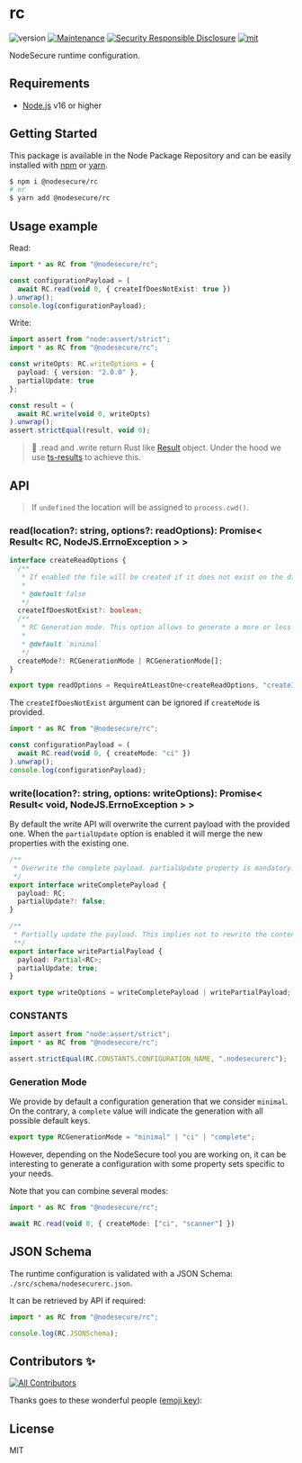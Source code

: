 # rc
![version](https://img.shields.io/badge/dynamic/json.svg?url=https://raw.githubusercontent.com/NodeSecure/rc/master/package.json&query=$.version&label=Version)
[![Maintenance](https://img.shields.io/badge/Maintained%3F-yes-green.svg)](https://github.com/NodeSecure/rc/commit-activity)
[![Security Responsible Disclosure](https://img.shields.io/badge/Security-Responsible%20Disclosure-yellow.svg)](https://github.com/nodejs/security-wg/blob/master/processes/responsible_disclosure_template.md
)
[![mit](https://img.shields.io/github/license/Naereen/StrapDown.js.svg)](https://github.com/NodeSecure/rc/blob/master/LICENSE)

NodeSecure runtime configuration.

## Requirements
- [Node.js](https://nodejs.org/en/) v16 or higher

## Getting Started

This package is available in the Node Package Repository and can be easily installed with [npm](https://docs.npmjs.com/getting-started/what-is-npm) or [yarn](https://yarnpkg.com).

```bash
$ npm i @nodesecure/rc
# or
$ yarn add @nodesecure/rc
```

## Usage example

Read:

```ts
import * as RC from "@nodesecure/rc";

const configurationPayload = (
  await RC.read(void 0, { createIfDoesNotExist: true })
).unwrap();
console.log(configurationPayload);
```

Write:
```ts
import assert from "node:assert/strict";
import * as RC from "@nodesecure/rc";

const writeOpts: RC.writeOptions = {
  payload: { version: "2.0.0" },
  partialUpdate: true
};

const result = (
  await RC.write(void 0, writeOpts)
).unwrap();
assert.strictEqual(result, void 0);
```

> 👀 .read and .write return Rust like [Result](https://doc.rust-lang.org/std/result/) object. Under the hood we use [ts-results](https://github.com/vultix/ts-results) to achieve this.

## API

> If `undefined` the location will be assigned to `process.cwd()`.

### read(location?: string, options?: readOptions): Promise< Result< RC, NodeJS.ErrnoException > >

```ts
interface createReadOptions {
  /**
   * If enabled the file will be created if it does not exist on the disk.
   *
   * @default false
   */
  createIfDoesNotExist?: boolean;
  /**
   * RC Generation mode. This option allows to generate a more or less complete configuration for some NodeSecure tools.
   *
   * @default `minimal`
   */
  createMode?: RCGenerationMode | RCGenerationMode[];
}

export type readOptions = RequireAtLeastOne<createReadOptions, "createIfDoesNotExist" | "createMode">;
```

The `createIfDoesNotExist` argument can be ignored if `createMode` is provided.

```ts
import * as RC from "@nodesecure/rc";

const configurationPayload = (
  await RC.read(void 0, { createMode: "ci" })
).unwrap();
console.log(configurationPayload);
```

### write(location?: string, options: writeOptions): Promise< Result< void, NodeJS.ErrnoException > >

By default the write API will overwrite the current payload with the provided one. When the `partialUpdate` option is enabled it will merge the new properties with the existing one.

```ts
/**
 * Overwrite the complete payload. partialUpdate property is mandatory.
 */
export interface writeCompletePayload {
  payload: RC;
  partialUpdate?: false;
}

/**
 * Partially update the payload. This implies not to rewrite the content of the file when enabled.
 **/
export interface writePartialPayload {
  payload: Partial<RC>;
  partialUpdate: true;
}

export type writeOptions = writeCompletePayload | writePartialPayload;
```

### CONSTANTS

```ts
import assert from "node:assert/strict";
import * as RC from "@nodesecure/rc";

assert.strictEqual(RC.CONSTANTS.CONFIGURATION_NAME, ".nodesecurerc");
```

### Generation Mode

We provide by default a configuration generation that we consider `minimal`. On the contrary, a `complete` value will indicate the generation with all possible default keys.

```ts
export type RCGenerationMode = "minimal" | "ci" | "complete";
```

However, depending on the NodeSecure tool you are working on, it can be interesting to generate a configuration with some property sets specific to your needs.

Note that you can combine several modes:

```ts
import * as RC from "@nodesecure/rc";

await RC.read(void 0, { createMode: ["ci", "scanner"] })
```

## JSON Schema

The runtime configuration is validated with a JSON Schema: `./src/schema/nodesecurerc.json`.

It can be retrieved by API if required:
```ts
import * as RC from "@nodesecure/rc";

console.log(RC.JSONSchema);
```

## Contributors ✨

<!-- ALL-CONTRIBUTORS-BADGE:START - Do not remove or modify this section -->
[![All Contributors](https://img.shields.io/badge/all_contributors-3-orange.svg?style=flat-square)](#contributors-)
<!-- ALL-CONTRIBUTORS-BADGE:END -->

Thanks goes to these wonderful people ([emoji key](https://allcontributors.org/docs/en/emoji-key)):

<!-- ALL-CONTRIBUTORS-LIST:START - Do not remove or modify this section -->
<!-- prettier-ignore-start -->
<!-- markdownlint-disable -->

<!-- markdownlint-restore -->
<!-- prettier-ignore-end -->

<!-- ALL-CONTRIBUTORS-LIST:END -->

## License
MIT
